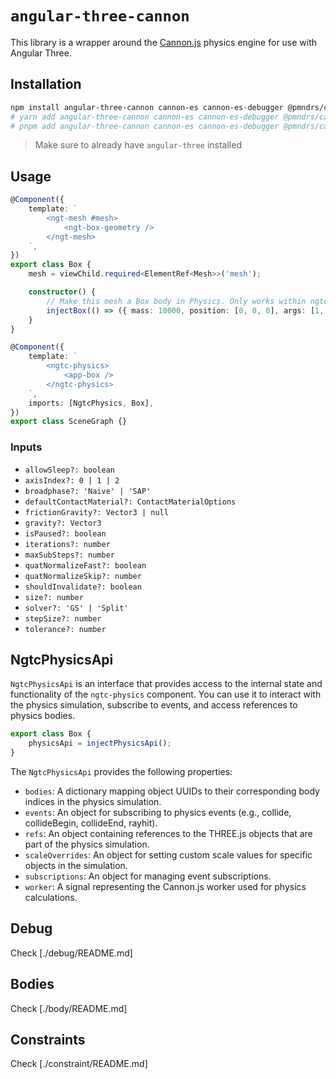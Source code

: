 # `angular-three-cannon`

This library is a wrapper around the [Cannon.js](https://schteppe.github.io/cannon.js/) physics engine for use with Angular Three.

## Installation

```bash
npm install angular-three-cannon cannon-es cannon-es-debugger @pmndrs/cannon-worker-api
# yarn add angular-three-cannon cannon-es cannon-es-debugger @pmndrs/cannon-worker-api
# pnpm add angular-three-cannon cannon-es cannon-es-debugger @pmndrs/cannon-worker-api
```

> Make sure to already have `angular-three` installed

## Usage

```typescript
@Component({
	template: `
		<ngt-mesh #mesh>
			<ngt-box-geometry />
		</ngt-mesh>
	`,
})
export class Box {
	mesh = viewChild.required<ElementRef<Mesh>>('mesh');

	constructor() {
		// Make this mesh a Box body in Physics. Only works within ngtc-physics
		injectBox(() => ({ mass: 10000, position: [0, 0, 0], args: [1, 1, 1] }), this.mesh);
	}
}

@Component({
	template: `
		<ngtc-physics>
			<app-box />
		</ngtc-physics>
	`,
	imports: [NgtcPhysics, Box],
})
export class SceneGraph {}
```

### Inputs

- `allowSleep?: boolean`
- `axisIndex?: 0 | 1 | 2`
- `broadphase?: 'Naive' | 'SAP'`
- `defaultContactMaterial?: ContactMaterialOptions`
- `frictionGravity?: Vector3 | null`
- `gravity?: Vector3`
- `isPaused?: boolean`
- `iterations?: number`
- `maxSubSteps?: number`
- `quatNormalizeFast?: boolean`
- `quatNormalizeSkip?: number`
- `shouldInvalidate?: boolean`
- `size?: number`
- `solver?: 'GS' | 'Split'`
- `stepSize?: number`
- `tolerance?: number`

## NgtcPhysicsApi

`NgtcPhysicsApi` is an interface that provides access to the internal state and functionality of the `ngtc-physics` component. You can use it to interact with the physics simulation, subscribe to events, and access references to physics bodies.

```typescript
export class Box {
	physicsApi = injectPhysicsApi();
}
```

The `NgtcPhysicsApi` provides the following properties:

- `bodies`: A dictionary mapping object UUIDs to their corresponding body indices in the physics simulation.
- `events`: An object for subscribing to physics events (e.g., collide, collideBegin, collideEnd, rayhit).
- `refs`: An object containing references to the THREE.js objects that are part of the physics simulation.
- `scaleOverrides`: An object for setting custom scale values for specific objects in the simulation.
- `subscriptions`: An object for managing event subscriptions.
- `worker`: A signal representing the Cannon.js worker used for physics calculations.

## Debug

Check [./debug/README.md]

## Bodies

Check [./body/README.md]

## Constraints

Check [./constraint/README.md]
